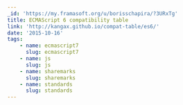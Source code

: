 ```yaml
---
_id: 'https://my.framasoft.org/u/borisschapira/?3URxTg'
title: ECMAScript 6 compatibility table
link: 'http://kangax.github.io/compat-table/es6/'
date: '2015-10-16'
tags:
    - name: ecmascript7
      slug: ecmascript7
    - name: js
      slug: js
    - name: sharemarks
      slug: sharemarks
    - name: standards
      slug: standards
---
```


<div class="markdown"><p></p></div>
